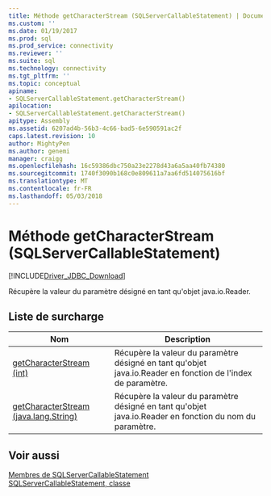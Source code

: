 ```yaml
---
title: Méthode getCharacterStream (SQLServerCallableStatement) | Documents Microsoft
ms.custom: ''
ms.date: 01/19/2017
ms.prod: sql
ms.prod_service: connectivity
ms.reviewer: ''
ms.suite: sql
ms.technology: connectivity
ms.tgt_pltfrm: ''
ms.topic: conceptual
apiname:
- SQLServerCallableStatement.getCharacterStream()
apilocation:
- SQLServerCallableStatement.getCharacterStream()
apitype: Assembly
ms.assetid: 6207ad4b-56b3-4c66-bad5-6e590591ac2f
caps.latest.revision: 10
author: MightyPen
ms.author: genemi
manager: craigg
ms.openlocfilehash: 16c59386dbc750a23e2278d43a6a5aa40fb74380
ms.sourcegitcommit: 1740f3090b168c0e809611a7aa6fd514075616bf
ms.translationtype: MT
ms.contentlocale: fr-FR
ms.lasthandoff: 05/03/2018
---
```

# <a name="getcharacterstream-method-sqlservercallablestatement"></a>Méthode getCharacterStream (SQLServerCallableStatement)
[!INCLUDE[Driver_JDBC_Download](../../../includes/driver_jdbc_download.md)]

  Récupère la valeur du paramètre désigné en tant qu'objet java.io.Reader.  
  
## <a name="overload-list"></a>Liste de surcharge  
  
|Nom| Description|  
|----------|-----------------|  
|[getCharacterStream &#40;int&#41;](../../../connect/jdbc/reference/getcharacterstream-int.md)|Récupère la valeur du paramètre désigné en tant qu'objet java.io.Reader en fonction de l'index de paramètre.|  
|[getCharacterStream &#40;java.lang.String&#41;](../../../connect/jdbc/reference/getcharacterstream-java-lang-string.md)|Récupère la valeur du paramètre désigné en tant qu'objet java.io.Reader en fonction du nom du paramètre.|  
  
## <a name="see-also"></a>Voir aussi  
 [Membres de SQLServerCallableStatement](../../../connect/jdbc/reference/sqlservercallablestatement-members.md)   
 [SQLServerCallableStatement, classe](../../../connect/jdbc/reference/sqlservercallablestatement-class.md)  
  
  
